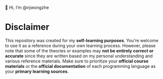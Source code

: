 👋 Hi, I’m @njwongzhe

# Disclaimer
This repository was created for my <b>self-learning purposes</b>.
You’re welcome to use it as a reference during your own learning process.
However, please note that some of the theories or examples may <b>not be entirely correct or accurate</b> since they are written based on my personal understanding and various reference materials.
Make sure to prioritize your <b>official course materials</b> or the <b>official documentation</b> of each programming language as your <b>primary learning sources</b>.